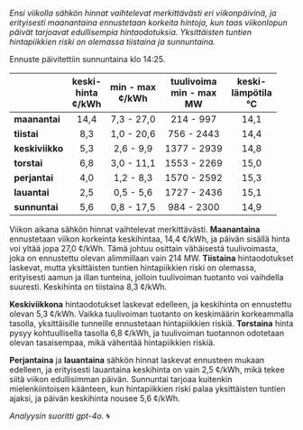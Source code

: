 *Ensi viikolla sähkön hinnat vaihtelevat merkittävästi eri viikonpäivinä, ja erityisesti maanantaina ennustetaan korkeita hintoja, kun taas viikonlopun päivät tarjoavat edullisempia hintaodotuksia. Yksittäisten tuntien hintapiikkien riski on olemassa tiistaina ja sunnuntaina.*

Ennuste päivitettiin sunnuntaina klo 14:25.

|               | keski-<br>hinta<br>¢/kWh | min - max<br>¢/kWh | tuulivoima<br>min - max<br>MW | keski-<br>lämpötila<br>°C |
|:-------------|:----------------:|:----------------:|:-------------:|:-------------:|
| **maanantai** | 14,4            | 7,3 - 27,0      | 214 - 997     | 14,1          |
| **tiistai**   | 8,3             | 1,0 - 20,6      | 756 - 2443    | 14,4          |
| **keskiviikko**| 5,3             | 2,6 - 9,9       | 1377 - 2939   | 14,8          |
| **torstai**   | 6,8             | 3,0 - 11,1      | 1553 - 2269   | 15,0          |
| **perjantai** | 4,0             | 1,2 - 8,3       | 1570 - 2592   | 15,3          |
| **lauantai**  | 2,5             | 0,5 - 5,6       | 1727 - 2436   | 15,1          |
| **sunnuntai** | 5,6             | 0,8 - 17,5      | 984 - 2300    | 14,9          |

Viikon aikana sähkön hinnat vaihtelevat merkittävästi. **Maanantaina** ennustetaan viikon korkeinta keskihintaa, 14,4 ¢/kWh, ja päivän sisällä hinta voi yltää jopa 27,0 ¢/kWh. Tämä johtuu osittain vähäisestä tuulivoimasta, joka on ennustettu olevan alimmillaan vain 214 MW. **Tiistaina** hintaodotukset laskevat, mutta yksittäisten tuntien hintapiikkien riski on olemassa, erityisesti aamun ja illan tunteina, jolloin tuulivoiman tuotanto voi vaihdella suuresti. Keskihinta on tiistaina 8,3 ¢/kWh.

**Keskiviikkona** hintaodotukset laskevat edelleen, ja keskihinta on ennustettu olevan 5,3 ¢/kWh. Vaikka tuulivoiman tuotanto on keskimäärin korkeammalla tasolla, yksittäisille tunneille ennustetaan hintapiikkien riskiä. **Torstaina** hinta pysyy kohtuullisella tasolla 6,8 ¢/kWh, ja tuulivoiman tuotannon odotetaan olevan tasaisempaa, mikä vähentää hintapiikkien riskiä.

**Perjantaina** ja **lauantaina** sähkön hinnat laskevat ennusteen mukaan edelleen, ja erityisesti lauantaina keskihinta on vain 2,5 ¢/kWh, mikä tekee siitä viikon edullisimman päivän. Sunnuntai tarjoaa kuitenkin mielenkiintoisen käänteen, kun hintapiikkien riski palaa yksittäisten tuntien ajaksi, ja päivän keskihinta nousee 5,6 ¢/kWh.

*Analyysin suoritti gpt-4o.* 🌀
